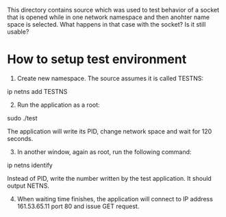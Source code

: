 This directory contains source which was used to test behavior of a
socket that is opened while in one network namespace and then anohter
name space is selected. What happens in that case with the socket?
Is it still usable?

How to setup test environment
=============================

1. Create new namespace. The source assumes it is called TESTNS:

ip netns add TESTNS

2. Run the application as a root:

sudo ./test

The application will write its PID, change network space and
wait for 120 seconds.

3. In another window, again as root, run the following command:

ip netns identify <PID>

Instead of PID, write the number written by the test application.
It should output NETNS.

4. When waiting time finishes, the application will connect to
IP address 161.53.65.11 port 80 and issue GET request. 
